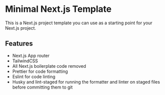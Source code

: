 # Minimal Next.js Template

This is a Next.js project template you can use as a starting point for your Next.js project.

## Features

- Next.js App router
- TailwindCSS
- All Next.js boilerplate code removed
- Prettier for code formatting
- Eslint for code linting
- Husky and lint-staged for running the formatter and linter on staged files before committing them to git
